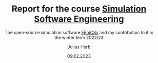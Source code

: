 ---
title: "Report for the course [Simulation Software Engineering](https://simulation-software-engineering.github.io/)"
subtitle: "The open-source simulation software [FEniCSx](https://fenicsproject.org/) and my contribution to it in the winter term 2022/23"
author: [Julius Herb]
date: "09.02.2023"
keywords: [OSS, RSE, Simulation, FEM]
lang: "en"
titlepage: true,
titlepage-rule-color: "360049"
colorlinks: true
toc-own-page: true
...